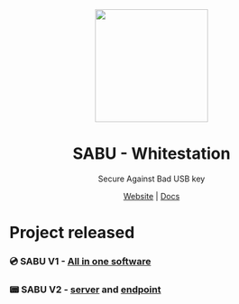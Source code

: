 <div align="center">
  <img src="https://avatars.githubusercontent.com/u/118262092?v=4" width="200px" />
  <h1>SABU - Whitestation</h1>

Secure Against Bad USB key

</div>

<div align='center'>

[Website](https://sabu-ws.github.io/website) | [Docs](https://sabu-ws.github.io/docs)

</div>

# Project released
### 💿 SABU V1 - [All in one software](https://github.com/sabu-ws/allinone)
### 📟 SABU V2 - [server](https://github.com/sabu-ws/server) and [endpoint](https://github.com/sabu-ws/endpoint)
<!--🖥️
# Project in development
**sabu-ws/SABU-WS** is a ✨ _special_ ✨ repository because its `README.md` (this file) appears on your GitHub profile.

Here are some ideas to get you started:

- 🔭 I’m currently working on ...
- 🌱 I’m currently learning ...
- 👯 I’m looking to collaborate on ...
- 🤔 I’m looking for help with ...
- 💬 Ask me about ...
- 📫 How to reach me: ...
- 😄 Pronouns: ...
- ⚡ Fun fact: ...
-->
